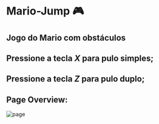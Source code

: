 

# Mario-Jump :video_game:

## Jogo do Mario com obstáculos

## Pressione a tecla <i>X</i> para pulo simples;

## Pressione a tecla <i>Z</i> para pulo duplo;

## Page Overview:

![page](https://github.com/MVinicius3091/Mario-Jump/blob/main/melhorias/Mariogif.gif)



